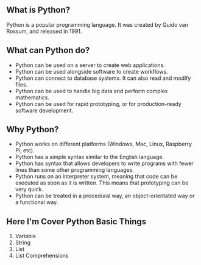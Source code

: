 ## What is Python?

Python is a popular programming language. It was created by Guido van Rossum, and released in 1991.

## What can Python do?

* Python can be used on a server to create web applications.
* Python can be used alongside software to create workflows.
* Python can connect to database systems. It can also read and modify 
  files.
* Python can be used to handle big data and perform complex mathematics.
* Python can be used for rapid prototyping, or for production-ready 
  software development.

## Why Python?
* Python works on different platforms (Windows, Mac, Linux, Raspberry Pi, etc).
* Python has a simple syntax similar to the English language.
* Python has syntax that allows developers to write programs with fewer 
  lines than some other programming languages.
* Python runs on an interpreter system, meaning that code can be executed 
  as soon as it is written. This means that prototyping can be very 
  quick.
* Python can be treated in a procedural way, an object-orientated way or 
  a functional way.
  
  
## Here I'm Cover Python Basic Things
1. Variable
2. String
3. List
4. List Comprehensions
